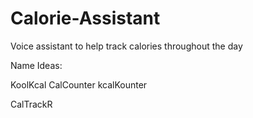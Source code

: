 # Calorie-Assistant
Voice assistant to help track calories throughout the day


Name Ideas:

KoolKcal
CalCounter
kcalKounter

CalTrackR